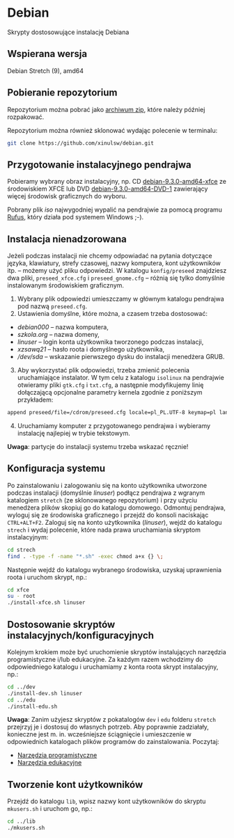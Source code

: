# Debian

Skrypty dostosowujące instalację Debiana

## Wspierana wersja

Debian Stretch (9), amd64

## Pobieranie repozytorium

Repozytorium można pobrać jako [archiwum zip](https://github.com/xinulsw/debinstall/archive/master.zip),
które należy później rozpakować.

Repozytorium można również sklonować wydając polecenie w terminalu:

```bash
git clone https://github.com/xinulsw/debian.git
```

## Przygotowanie instalacyjnego pendrajwa

Pobieramy wybrany obraz instalacyjny, np. CD [debian-9.3.0-amd64-xfce](https://cdimage.debian.org/debian-cd/current/amd64/iso-cd/debian-9.3.0-amd64-xfce-CD-1.iso)
ze środowiskiem XFCE lub DVD [debian-9.3.0-amd64-DVD-1](https://cdimage.debian.org/debian-cd/current/amd64/iso-dvd/debian-9.3.0-amd64-DVD-1.iso)
zawierający więcej środowisk graficznych do wyboru.

Pobrany plik *iso* najwygodniej wypalić na pendrajwie za pomocą programu [Rufus](https://rufus.akeo.ie/),
który działa pod systemem Windows ;-).


## Instalacja nienadzorowana

Jeżeli podczas instalacji nie chcemy odpowiadać na pytania dotyczące języka,
klawiatury, strefy czasowej, nazwy komputera, kont użytkowników itp. – możemy użyć
pliku odpowiedzi. W katalogu `konfig/preseed` znajdziesz dwa pliki, `preseed_xfce.cfg`
i `preseed_gnome.cfg` – różnią się tylko domyślnie instalowanym środowiskiem graficznym.

1. Wybrany plik odpowiedzi umieszczamy w głównym katalogu pendrajwa pod nazwą `preseed.cfg`.
2. Ustawienia domyślne, które można, a czasem trzeba dostosować:
  - *debian000* – nazwa komputera,
  - *szkola.org* – nazwa domeny,
  - *linuser* – login konta użytkownika tworzonego podczas instalacji,
  - *xzsawq21* – hasło roota i domyślnego użytkownika,
  - */dev/sda* – wskazanie pierwszego dysku do instalacji menedżera GRUB.

3. Aby wykorzystać plik odpowiedzi, trzeba zmienić polecenia uruchamiające instalator.
W tym celu z katalogu `isolinux` na pendrajwie otwieramy pliki `gtk.cfg` i `txt.cfg`,
a następnie modyfikujemy linię dołączającą opcjonalne parametry kernela zgodnie z poniższym przykładem:

 ```bash
 append preseed/file=/cdrom/preseed.cfg locale=pl_PL.UTF-8 keymap=pl language=pl country=PL vga=788 initrd=/install.amd/gtk/initrd.gz --- quiet
 ```
4. Uruchamiamy komputer z przygotowanego pendrajwa i wybieramy instalację najlepiej w trybie tekstowym.

**Uwaga**: partycje do instalacji systemu trzeba wskazać ręcznie!

## Konfiguracja systemu

Po zainstalowaniu i zalogowaniu się na konto użytkownika utworzone podczas instalacji
(domyślnie *linuser*) podłącz pendrajwa z wgranym katalogiem `stretch` (ze sklonowanego
repozytorium) i przy użyciu menedżera plików skopiuj go do katalogu domowego.
Odmontuj pendrajwa, wyloguj się ze środowiska graficznego i przejdź do
konsoli naciskając `CTRL+ALT+F2`. Zaloguj się na konto użytkownika (*linuser*),
wejdź do katalogu `strech` i wydaj polecenie, które nada prawa uruchamiania
skryptom instalacyjnym:

```bash
cd strech
find . -type -f -name "*.sh" -exec chmod a+x {} \;
```

Następnie wejdź do katalogu wybranego środowiska, uzyskaj uprawnienia roota i uruchom skrypt, np.:

```bash
cd xfce
su - root
./install-xfce.sh linuser
```

## Dostosowanie skryptów instalacyjnych/konfiguracyjnych

Kolejnym krokiem może być uruchomienie skryptów instalujących narzędzia programistyczne
i/lub edukacyjne. Za każdym razem wchodzimy do odpowiedniego katalogu i uruchamiamy
z konta roota skrypt instalacyjny, np.:

```bash
cd ../dev
./install-dev.sh linuser
cd ../edu
./install-edu.sh
```

**Uwaga**: Zanim użyjesz skryptów z pokatalogów `dev` i `edu` folderu `stretch`
przejrzyj je i dostosuj do własnych potrzeb. Aby poprawnie zadziałały,
konieczne jest m. in. wcześniejsze ściągnięcie i umieszczenie w odpowiednich
katalogach plików programów do zainstalowania. Poczytaj:

- [Narzędzia programistyczne](stretch/dev/index.md)
- [Narzędzia edukacyjne](stretch/edu/index.md)

## Tworzenie kont użytkowników

Przejdź do katalogu `lib`, wpisz nazwy kont użytkowników do skryptu `mkusers.sh`
i uruchom go, np.:

```bash
cd ../lib
./mkusers.sh
```
